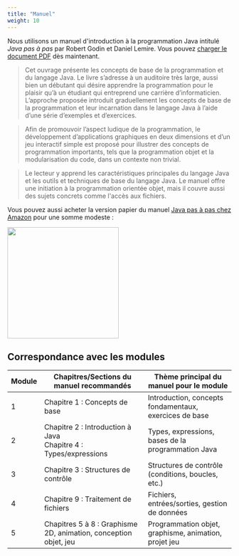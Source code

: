 ```yaml
---
title: "Manuel"
weight: 10
---
```




Nous utilisons un manuel d'introduction à la programmation Java intitulé *Java pas à pas* par Robert Godin et Daniel Lemire. Vous pouvez [charger le document PDF](https://raw.githubusercontent.com/RobertGodin/JavaPasAPas/master/JavaPasAPas.pdf) dès maintenant.


> Cet ouvrage présente les concepts de base de la programmation et du langage Java. Le livre s’adresse à un auditoire très large, aussi bien un débutant qui désire apprendre la programmation pour le plaisir qu’à un étudiant qui entreprend une carrière d’informaticien. L’approche proposée introduit graduellement les concepts de base de la programmation et leur incarnation dans le langage Java à l’aide d’une série d’exemples et d’exercices.

>  Afin de promouvoir l’aspect ludique de la programmation, le développement d’applications graphiques en deux dimensions et d’un jeu interactif simple est proposé pour illustrer des concepts de programmation importants, tels que la programmation objet et la modularisation du code, dans un contexte non trivial.

>  Le lecteur y apprend les caractéristiques principales du langage Java et les outils et techniques de base du langage Java. Le manuel offre une initiation à la programmation orientée objet, mais il couvre aussi des sujets concrets comme l'accès aux fichiers.

Vous pouvez aussi acheter la version papier du manuel [Java pas à pas chez Amazon](https://www.amazon.ca/Java-pas-Introduction-programmation-langage/dp/B0CR7RW87Y/) pour une somme modeste&nbsp;:




<div><a href="https://www.amazon.ca/Java-pas-Introduction-programmation-langage/dp/B0CR7RW87Y/"><img src="https://m.media-amazon.com/images/I/61tnblFlmmL._SL1499_.jpg" width="250px" style="margin-left:auto; margin-right:auto;"></a></div>


## Correspondance avec les modules

 Module         | Chapitres/Sections du manuel recommandés                        | Thème principal du manuel pour le module                |
|----------|----------------------------------------------------------------|---------------------------------------------------------|
| 1   | Chapitre 1 : Concepts de base                                  | Introduction, concepts fondamentaux, exercices de base  |
| 2 | Chapitre 2 : Introduction à Java<br>Chapitre 4 : Types/expressions | Types, expressions, bases de la programmation Java      |
| 3      | Chapitre 3 : Structures de contrôle                            | Structures de contrôle (conditions, boucles, etc.)      |
| 4      | Chapitre 9 : Traitement de fichiers                            | Fichiers, entrées/sorties, gestion de données           |
| 5        | Chapitres 5 à 8 : Graphisme 2D, animation, conception objet, jeu | Programmation objet, graphisme, animation, projet jeu   |
